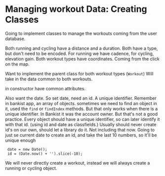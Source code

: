 # Managing workout Data: Creating Classes

Going to implement classes to manage the workouts coming from the user database.

Both running and cycling have a distance and a duration. Both have a type, but don't need to be encoded. For running we have cadence, for cycling, elevation gain. Both workout types have coordinates. Coming from the click on the map.

Want to implement the parent class for both workout types (`Workout`) Will take in the data common to both workouts.

in constructor have common attributes.

Also want the date. So set date, need an id. A unique identifier. Remember in bankist app, an array of objects. sometimes we need to find an object in it, used the `find` or `findIndex` methods. But that only works when there is a unique identifier. In Bankist it was the account owner. But that's not a good practice. Every object should have a unique identifier, so can later identify it with that id. (using id and date as classfields.) Usually should never create id's on our own, should let a library do it. Not including that now. Going to just se current date to create an id, and take the last 10 numbers, so it'll be unique enough

```
 date = new Date();
 id = (Date.now() + '').slice(-10);
```

We will never directly create a workout, instead we will always create a running or cycling object.
